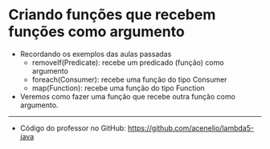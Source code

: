 # Criando funções que recebem funções como argumento

- Recordando os exemplos das aulas passadas
  - removeIf(Predicate): recebe um predicado (função) como argumento
  - foreach(Consumer): recebe uma função do tipo Consumer
  - map(Function): recebe uma função do tipo Function
- Veremos como fazer uma função que recebe outra função como argumento.

---

- Código do professor no GitHub: https://github.com/acenelio/lambda5-java
